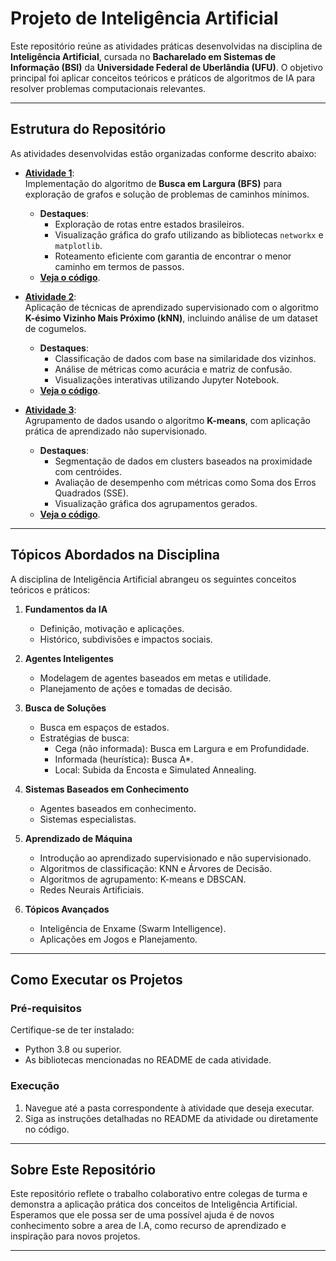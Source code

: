 # **Projeto de Inteligência Artificial**

Este repositório reúne as atividades práticas desenvolvidas na disciplina de **Inteligência Artificial**, cursada no **Bacharelado em Sistemas de Informação (BSI)** 
da **Universidade Federal de Uberlândia (UFU)**. O objetivo principal foi aplicar conceitos teóricos e práticos de algoritmos de IA para resolver problemas computacionais relevantes.

---

## **Estrutura do Repositório**

As atividades desenvolvidas estão organizadas conforme descrito abaixo:

- **[Atividade 1](Atividade-1_Busca_Em_Largura/README.md)**:  
  Implementação do algoritmo de **Busca em Largura (BFS)** para exploração de grafos e solução de problemas de caminhos mínimos.  
  - **Destaques**:
    - Exploração de rotas entre estados brasileiros.
    - Visualização gráfica do grafo utilizando as bibliotecas `networkx` e `matplotlib`.
    - Roteamento eficiente com garantia de encontrar o menor caminho em termos de passos.
  - **[Veja o código](Atividade-1_Busca_Em_Largura/Trabalho01.py)**.

- **[Atividade 2](Atividade-2_K-ésimo/README.md)**:  
  Aplicação de técnicas de aprendizado supervisionado com o algoritmo **K-ésimo Vizinho Mais Próximo (kNN)**, incluindo análise de um dataset de cogumelos.  
  - **Destaques**:
    - Classificação de dados com base na similaridade dos vizinhos.
    - Análise de métricas como acurácia e matriz de confusão.
    - Visualizações interativas utilizando Jupyter Notebook.  
  - **[Veja o código](Atividade-2_K-ésimo/Atividade-2.ipynb)**.

- **[Atividade 3](Atividade-3_K-means/README.md)**:  
  Agrupamento de dados usando o algoritmo **K-means**, com aplicação prática de aprendizado não supervisionado.  
  - **Destaques**:
    - Segmentação de dados em clusters baseados na proximidade com centróides.
    - Avaliação de desempenho com métricas como Soma dos Erros Quadrados (SSE).
    - Visualização gráfica dos agrupamentos gerados.  
  - **[Veja o código](Atividade-3_K-means/Atividade-3.ipynb)**.

---

## **Tópicos Abordados na Disciplina**

A disciplina de Inteligência Artificial abrangeu os seguintes conceitos teóricos e práticos:

1. **Fundamentos da IA**
   - Definição, motivação e aplicações.  
   - Histórico, subdivisões e impactos sociais.  

2. **Agentes Inteligentes**
   - Modelagem de agentes baseados em metas e utilidade.  
   - Planejamento de ações e tomadas de decisão.  

3. **Busca de Soluções**
   - Busca em espaços de estados.  
   - Estratégias de busca:  
     - Cega (não informada): Busca em Largura e em Profundidade.  
     - Informada (heurística): Busca A*.  
     - Local: Subida da Encosta e Simulated Annealing.  

4. **Sistemas Baseados em Conhecimento**
   - Agentes baseados em conhecimento.  
   - Sistemas especialistas.  

5. **Aprendizado de Máquina**
   - Introdução ao aprendizado supervisionado e não supervisionado.  
   - Algoritmos de classificação: KNN e Árvores de Decisão.  
   - Algoritmos de agrupamento: K-means e DBSCAN.  
   - Redes Neurais Artificiais.  

6. **Tópicos Avançados**
   - Inteligência de Enxame (Swarm Intelligence).  
   - Aplicações em Jogos e Planejamento.  

---

## **Como Executar os Projetos**

### **Pré-requisitos**
Certifique-se de ter instalado:  
- Python 3.8 ou superior.  
- As bibliotecas mencionadas no README de cada atividade.  

### **Execução**
1. Navegue até a pasta correspondente à atividade que deseja executar.
2. Siga as instruções detalhadas no README da atividade ou diretamente no código.

---

## **Sobre Este Repositório**

Este repositório reflete o trabalho colaborativo entre colegas de turma e demonstra a aplicação prática dos conceitos de Inteligência Artificial. Esperamos que ele possa ser de uma possível ajuda é de novos conhecimento sobre a area de I.A, como recurso de aprendizado e inspiração para novos projetos.

---

